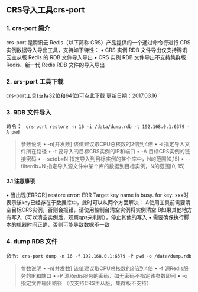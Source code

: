 ## CRS导入工具crs-port
### 1.	crs-port 简介
crs-port 是腾讯云 Redis（以下简称 CRS）产品提供的一个通过命令行进行 CRS 实例数据导入导出工具，支持如下特性：
• CRS 实例 RDB 文件导出仅支持腾讯云主从版 Redis 的 RDB 文件导入导出
• CRS 实例 RDB 文件导出不支持集群版 Redis、新一代 Redis RDB 文件的导入导出

### 2.	crs-port 工具下载
crs-port工具(支持32位和64位)可[点此下载](https://mc.qcloudimg.com/static/archive/e26011d06802eb8b968df8782b14e4f1/crs-port.tar.gz)
更新日期：2017.03.16

### 3.	RDB 文件导入
命令：
``` crs-port restore -n 16 -i /data/dump.rdb -t 192.168.0.1:6379 -A pwd```
> 参数说明
• -n[并发数] 该值建议取CPU总核数的2倍到4倍
• -i  指定导入文件所在路径
• -t  要导入的目标CRS实例的IP和端口
• -A 目标CRS实例的链接密码
• --setdb=N 指定导入到目标实例的某个库中，N的范围[0,15]
• --filterdb=N 指定导入源文件中某个库的数据到目标实例，N的范围[0, 15]

#### 3.1 注意事项
• 当出现[ERROR] restore error: ERR Target key name is busy. for key: xxx时表示该key已经存在于数据库中，此时可以从两个方面解决：
A使用工具前需要清空目标CRS实例，否则会报错，请使用控制台清空实例将实例清空
B如果其他地方有写入（可以清空实例后，观察qps来判断），停止其他的写入
• 需要确保执行脚本的机器时间正确，否则可能导致数据不一致



### 4.	dump RDB 文件
命令:
``` crs-port dump -n 16 -f 192.168.0.1:6379 -P pwd -o /data/dump.rdb```
> 参数说明
• -n[并发数] 该值建议取CPU总核数的2倍到4倍
• -f 源Redis服务的IP和端口
• -P 源Redis服务的密码，如无密码不指定该参数即可
• -o 指定文件输出路径
（仅支持CRS主从版，集群版不支持）
